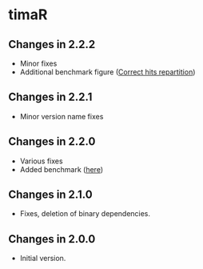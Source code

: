 # timaR

## Changes in 2.2.2
- Minor fixes 
- Additional benchmark figure ([Correct hits repartition](https://taxonomicallyinformedannotation.github.io/tima-r/articles/4-actual-performance.html#correct-hits-repartition))

## Changes in 2.2.1
- Minor version name fixes

## Changes in 2.2.0
- Various fixes
- Added benchmark ([here](https://taxonomicallyinformedannotation.github.io/tima-r/articles/4-actual-performance.html))

## Changes in 2.1.0

- Fixes, deletion of binary dependencies.

## Changes in 2.0.0

- Initial version.
